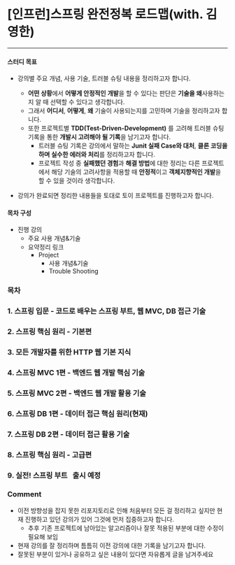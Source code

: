 # [인프런]스프링 완전정복 로드맵(with. 김영한)
---

#### 스터디 목표
* 강의별 주요 개념, 사용 기술, 트러블 슈팅 내용을 정리하고자 합니다.
	* **어떤 상황**에서 **어떻게 안정적인 개발**을 할 수 있다는 판단은 **기술을 왜**사용하는지 알 때 선택할 수 있다고 생각합니다.
	* 그래서 **어디서**, **어떻게**, **왜** 기술이 사용되는지를 고민하며 기술을 정리하고자 합니다.
	* 또한 프로젝트별 **TDD(Test-Driven-Development)** 를 고려해 트러블 슈팅 기록을 통한 **개발시 고려해야 될 기록**을 남기고자 합니다.
		* 트러블 슈팅 기록은 강의에서 말하는 **Junit 실패 Case와 대처**, **클론 코딩을 하며 실수한 에러와 처리**를 정리하고자 합니다. 
		* 프로젝트 작성 중 **실패했던 경험**과 **해결 방법**에 대한 정리는 다른 프로젝트에서 해당 기술의 고려사항을 적용할 때 **안정적**이고 **객체지향적인 개발**을 할 수 있을 것이라 생각합니다. 
		
* 강의가 완료되면 정리한 내용들을 토대로 토이 프로젝트를 진행하고자 합니다.

#### 목차 구성
* 진행 강의
	* 주요 사용 개념&기술
	* 요약정리 링크
		* Project
			* 사용 개념&기술 
			* Trouble Shooting
	

### 목차 
### 1. 스프링 입문 - 코드로 배우는 스프링 부트, 웹 MVC, DB 접근 기술


### 2. 스프링 핵심 원리 - 기본편


### 3. 모든 개발자를 위한 HTTP 웹 기본 지식


### 4. 스프링 MVC 1편 - 백엔드 웹 개발 핵심 기술


### 5. 스프링 MVC 2편 - 백엔드 웹 개발 활용 기술


### 6. 스프링 DB 1편 - 데이터 접근 핵심 원리(현재)


### 7. 스프링 DB 2편 - 데이터 접근 활용 기술


### 8. 스프링 핵심 원리 - 고급편


### 9. 실전! 스프링 부트   출시 예정


### Comment
- 이전 방향성을 잡지 못한 리포지토리로 인해 처음부터 모든 걸 정리하고 싶지만 현재 진행하고 있던 강의가 있어 그것에 먼저 집중하고자 합니다.
  * 추후 기존 프로젝트에 남아있는 알고리즘이나 잘못 적용된 부분에 대한 수정이 필요해 보임
- 현재 강의를 잘 정리하며 틈틈히 이전 강의에 대한 기록을 남기고자 합니다. 
- 잘못된 부분이 있거나 공유하고 싶은 내용이 있다면 자유롭게 글을 남겨주세요
